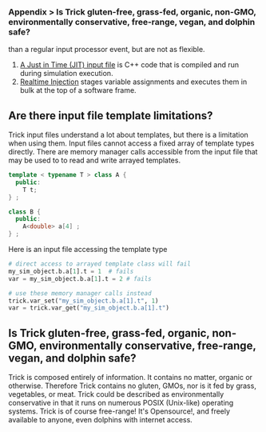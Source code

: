 ### Appendix > Is Trick gluten-free, grass-fed, organic, non-GMO, environmentally conservative, free-range, vegan, and dolphin safe?

 than a regular input processor event, but are not as flexible.

01.  [A Just in Time (JIT) input file](/trick/documentation/simulation_capabilities/JIT-Input-Processor.html) is C++ code that is
compiled and run during simulation execution.
02.  [Realtime Injection](/trick/documentation/simulation_capabilities/Realtime-Injector.html) stages variable assignments and executes them in bulk at the top of a software frame.

<a name="arethereinputfiletemplatelimitations"></a>

## Are there input file template limitations?
Trick input files understand a lot about templates, but there is a limitation when using them. Input files cannot access a fixed array of template types directly. There are memory manager calls accessible from the input file that may be used to to read and write arrayed templates.

```c++
template < typename T > class A {
  public:
    T t;
} ;

class B {
  public:
    A<double> a[4] ;
} ;
```
Here is an input file accessing the template type

```python
# direct access to arrayed template class will fail
my_sim_object.b.a[1].t = 1  # fails
var = my_sim_object.b.a[1].t = 2 # fails

# use these memory manager calls instead
trick.var_set("my_sim_object.b.a[1].t", 1)
var = trick.var_get("my_sim_object.b.a[1].t")
```

<a name="istrickgfgfongmoecfrvads"></a>

## Is Trick gluten-free, grass-fed, organic, non-GMO, environmentally conservative, free-range, vegan, and dolphin safe?

Trick is composed entirely of information. It contains no matter, organic or otherwise. Therefore Trick contains no gluten,
GMOs, nor is it fed by grass, vegetables, or meat. Trick could be described as environmentally conservative in that it runs on numerous POSIX (Unix-like) operating systems. Trick is of course free-range! It's Opensource!, and freely available to anyone, even dolphins with internet access.
